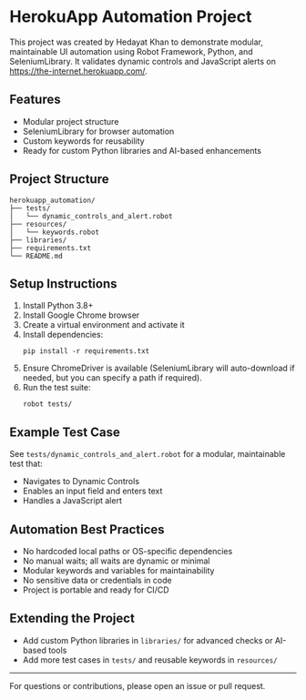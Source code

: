 # HerokuApp Automation Project

This project was created by Hedayat Khan to demonstrate modular, maintainable UI automation using Robot Framework, Python, and SeleniumLibrary. It validates dynamic controls and JavaScript alerts on https://the-internet.herokuapp.com/.

## Features
- Modular project structure
- SeleniumLibrary for browser automation
- Custom keywords for reusability
- Ready for custom Python libraries and AI-based enhancements

## Project Structure
```
herokuapp_automation/
├── tests/
│   └── dynamic_controls_and_alert.robot
├── resources/
│   └── keywords.robot
├── libraries/
├── requirements.txt
└── README.md
```

## Setup Instructions
1. Install Python 3.8+
2. Install Google Chrome browser
3. Create a virtual environment and activate it
4. Install dependencies:
   ```
   pip install -r requirements.txt
   ```
5. Ensure ChromeDriver is available (SeleniumLibrary will auto-download if needed, but you can specify a path if required).
6. Run the test suite:
   ```
   robot tests/
   ```

## Example Test Case
See `tests/dynamic_controls_and_alert.robot` for a modular, maintainable test that:
- Navigates to Dynamic Controls
- Enables an input field and enters text
- Handles a JavaScript alert

## Automation Best Practices
- No hardcoded local paths or OS-specific dependencies
- No manual waits; all waits are dynamic or minimal
- Modular keywords and variables for maintainability
- No sensitive data or credentials in code
- Project is portable and ready for CI/CD

## Extending the Project
- Add custom Python libraries in `libraries/` for advanced checks or AI-based tools
- Add more test cases in `tests/` and reusable keywords in `resources/`

---
For questions or contributions, please open an issue or pull request.
